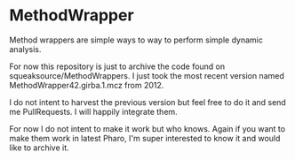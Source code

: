 # MethodWrapper
Method wrappers are simple ways to way to perform simple dynamic analysis.

For now this repository is just to archive the code found on squeaksource/MethodWrappers. 
I just took the most recent version named MethodWrapper42.girba.1.mcz from 2012. 

I do not intent to harvest the previous version but feel free to do it and send me PullRequests. 
I will happily integrate them. 

For now I do not intent to make it work but who knows. 
Again if you want to make them work in latest Pharo, I'm super interested to know it and would like 
to archive it. 
